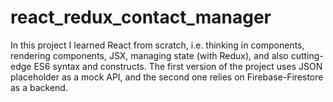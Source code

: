 # react_redux_contact_manager
In this project I learned React from scratch, i.e. thinking in components, rendering components, JSX, managing state (with Redux), and also cutting-edge ES6 syntax and constructs. 
The first version of the project uses JSON placeholder as a mock API, and the second one relies on Firebase-Firestore as a backend. 
